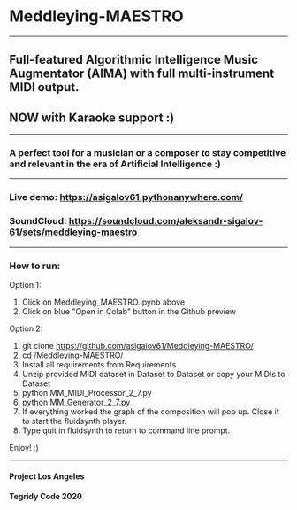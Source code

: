# Meddleying-MAESTRO

***

## Full-featured Algorithmic Intelligence Music Augmentator (AIMA) with full multi-instrument MIDI output.
## NOW with Karaoke support :)

***

### A perfect tool for a musician or a composer to stay competitive and relevant in the era of Artificial Intelligence :)

***

### Live demo: https://asigalov61.pythonanywhere.com/

### SoundCloud: https://soundcloud.com/aleksandr-sigalov-61/sets/meddleying-maestro

***

### How to run:

Option 1:

1) Click on Meddleying_MAESTRO.ipynb above
2) Click on blue "Open in Colab" button in the Github preview

Option 2:

1) git clone https://github.com/asigalov61/Meddleying-MAESTRO/
2) cd /Meddleying-MAESTRO/
3) Install all requirements from Requirements
4) Unzip provided MIDI dataset in Dataset to Dataset or copy your MIDIs to Dataset
5) python MM_MIDI_Processor_2_7.py
6) python MM_Generator_2_7.py
7) If everything worked the graph of the composition will pop up. Close it to start the fluidsynth player.
8) Type quit in fluidsynth to return to command line prompt.

Enjoy! :)

***

#### Project Los Angeles

#### Tegridy Code 2020

